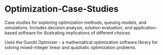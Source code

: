 # Optimization-Case-Studies
Case studies for exploring optimization methods, queuing models, and simulations. Includes decision analysis, solution evaluation, and application-based software for illustrating implications of different choices

Uses the Gurobi Optimizer - a mathematical optimization software library for solving mixed-integer linear and quadratic optimization problems.
